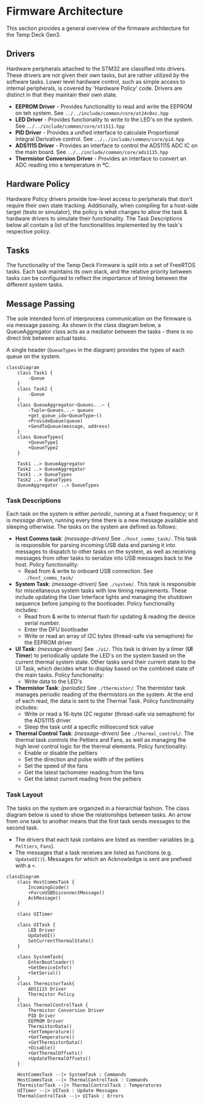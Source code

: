 # Firmware Architecture
This section provides a general overview of the firmware architecture for the Temp Deck Gen3.

## Drivers
Hardware peripherals attached to the STM32 are classified into drivers. These drivers are not given their own tasks, but are rather utilized _by_ the software tasks. Lower level hardware control, such as simple access to internal peripherals, is covered by 'Hardware Policy' code. Drivers are distinct in that they maintain their own state.

- __EEPROM Driver__ - Provides functionality to read and write the EEPROM on teh system. See `../../include/common/core/at24c0xc.hpp`
- __LED Driver__ - Provides functionality to write to the LED's on the system. See `../../include/common/core/xt1511.hpp`
- __PID Driver__ - Provides a unified interface to calculate Proportional Integral Derivative control. See `../../include/common/core/pid.hpp`
- __ADS1115 Driver__ - Provides an interface to control the ADS1115 ADC IC on the main board. See `../../include/common/core/ads1115.hpp`
- __Thermistor Conversion Driver__ - Provides an interface to convert an ADC reading into a temperature in ºC.

## Hardware Policy
Hardware Policy drivers provide low-level access to peripherals that don't require their own state tracking. Additionally, when compiling for a host-side target (tests or simulator), the policy is what changes to allow the task & hardware drivers to simulate their functionality. The Task Descriptions below all contain a list of the functionalities implemented by the task's respective policy.

## Tasks
The functionality of the Temp Deck Firmware is split into a set of FreeRTOS tasks. Each task maintains its own stack, and the relative priority between tasks can be configured to reflect the importance of timing between the different system tasks.


## Message Passing
The sole intended form of interprocess communication on the firmware is via message passing. As shown in the class diagram below, a QueueAggregator class acts as a mediator between the tasks - there is no direct link between actual tasks.

A single header (`QueueTypes` in the diagram) provides the types of each queue on the system. 

```mermaid
classDiagram
    class Task1 {
        -Queue
    }
    class Task2 {
        -Queue
    }
    class QueueAggregator~Queues...~ {
        -Tuple~Queues...~ queues
        +get_queue_idx~QueueType~()
        +ProvideQueue(queue)
        +SendToQueue(message, address)
    }
    class QueueTypes{
        +QueueType1
        +QueueType2
    }

    Task1 ..> QueueAggregator
    Task2 ..> QueueAggregator
    Task1 ..> QueueTypes
    Task2 ..> QueueTypes
    QueueAggregator ..> QueueTypes
```

### Task Descriptions
Each task on the system is either _periodic_, running at a fixed frequency; or it is _message driven_, running every time there is a new message available and sleeping otherwise. The tasks on the system are defined as follows:

- __Host Comms task__: _(message-driven)_ See `./host_comms_task/`. This task is responsible for parsing incoming USB data and parsing it into messages to dispatch to other tasks on the system, as well as receiving messages from other tasks to serialize into USB messages back to the host. Policy functionality:
  - Read from & write to onboard USB connection. See `./host_comms_task/`
- __System Task__: _(message-driven)_ See `./system/`. This task is responsible for miscellaneous system tasks with low timing requirements. These include updating the User Interface lights and managing the shutdown sequence before jumping to the bootloader. Policy functionality includes:
  - Read from & write to internal flash for updating & reading the device serial number. 
  - Enter the DFU bootloader
  - Write or read an array of I2C bytes (thread-safe via semaphore) for the EEPROM driver
- __UI Task__: _(message-driven)_ See `./ui/`. This task is driven by a timer (__UI Timer__) to periodically update the LED's on the system based on the current thermal system state. Other tasks send their current state to the UI Task, which decides what to display based on the combined state of the main tasks. Policy functionality:
  - Write data to the LED's
- __Thermistor Task__: _(periodic)_ See `./thermistor/`. The thermistor task manages periodic reading of the thermistors on the system. At the end of each read, the data is sent to the Thermal Task. Policy functinonality includes:
  - Write or read a 16-byte I2C register (thread-safe via semaphore) for the ADS1115 driver
  - Sleep the task until a specific millisecond tick value
- __Thermal Control Task__: _(message-driven)_ See `./thermal_control/`. The thermal task controls the Peltiers and Fans, as well as managing the high level control logic for the thermal elements. Policy functionality:
  - Enable or disable the peltiers
  - Set the direction and pulse width of the peltiers
  - Set the speed of the fans
  - Get the latest tachometer reading from the fans
  - Get the latest current reading from the peltiers

### Task Layout

The tasks on the system are organized in a hierarchial fashion. The class diagram below is used to show the relationships between tasks. An arrow from one task to another means that the first task sends messages to the second task.

- The drivers that each task contains are listed as member variables (e.g. `Peltiers`, `Fans`).
- The messages that a task receives are listed as functions (e.g. `UpdateUI()`). Messages for which an Acknowledge is sent are prefixed with a `+`.

```mermaid
classDiagram
    class HostCommsTask {
        IncomingGcode()
        +ForceUSBDisconnectMessage()
        AckMessage()
    }

    class UITimer

    class UITask {
        LED Driver
        UpdateUI()
        SetCurrentThermalState()
    }

    class SystemTask{
        EnterBootloader()
        +GetDeviceInfo()
        +SetSerial()
    }
    class ThermistorTask{
        ADS1115 Driver
        Thermistor Policy
    }
    class ThermalControlTask {
        Thermistor Conversion Driver
        PID Driver
        EEPROM Driver
        ThermistorData()
        +SetTemperature()
        +GetTemperature()
        +GetThermistorData()
        +Disable()
        +GetThermalOffsets()
        +UpdateThermalOffsets()
    }

    HostCommsTask --|> SystemTask : Commands
    HostCommsTask --|> ThermalControlTask : Commands
    ThermistorTask --|> ThermalControlTask : Temperatures
    UITimer --|> UITask : Update Messages
    ThermalControlTask --|> UITask : Errors
```
